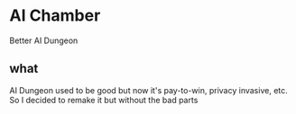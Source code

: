 # AI Chamber
Better AI Dungeon

## what
AI Dungeon used to be good but now it's pay-to-win, privacy invasive, etc.
So I decided to remake it but without the bad parts
